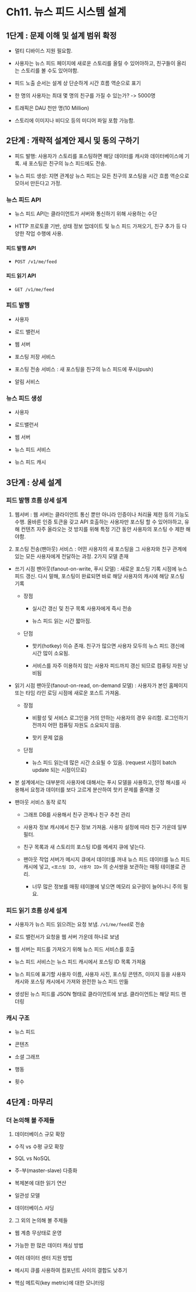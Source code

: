 # Ch11. 뉴스 피드 시스템 설계

## 1단계 : 문제 이해 및 설계 범위 확정

- 멀티 디바이스 지원 필요함.

- 사용자는 뉴스 피드 페이지에 새로운 스토리를 올릴 수 있어야하고, 친구들이 올리는 스토리를 볼 수도 있어야함.

- 피드 노출 순서는 설계 상 단순하게 시간 흐름 역순으로 표기

- 한 명의 사용자는 최대 몇 명의 친구를 가질 수 있는가? -> 5000명

- 트래픽은 DAU 천만 명(10 Million)

- 스토리에 이미지나 비디오 등의 미디어 파일 포함 가능함.

## 2단계 : 개략적 설계안 제시 및 동의 구하기

- 피드 발행: 사용자가 스토리를 포스팅하면 해당 데이터를 캐시와 데이터베이스에 기록. 새 포스팅은 친구의 뉴스 피드에도 전송.

- 뉴스 피드 생성: 지면 관계상 뉴스 피드는 모든 친구의 포스팅을 시간 흐름 역순으로 모아서 만든다고 가정.

### 뉴스 피드 API

- 뉴스 피드 API는 클라이언트가 서버와 통신하기 위해 사용하는 수단

- HTTP 프로토콜 기반, 상태 정보 업데이트 및 뉴스 피드 가져오기, 친구 추가 등 다양한 작업 수행에 사용.

#### 피드 발행 API

- `POST /v1/me/feed`

#### 피드 읽기 API

- `GET /v1/me/feed`

### 피드 발행

- 사용자

- 로드 밸런서

- 웹 서버

- 포스팅 저장 서비스

- 포스팅 전송 서비스 : 새 포스팅을 친구의 뉴스 피드에 푸시(push)

- 알림 서비스

### 뉴스 피드 생성

- 사용자

- 로드밸런서

- 웹 서버

- 뉴스 피드 서비스

- 뉴스 피드 캐시

## 3단계 : 상셰 설계

### 피드 발행 흐름 상세 설계

1. 웹서버 : 웹 서버는 클라이언트 통신 뿐만 아니라 인증이나 처리율 제한 등의 기능도 수행. 올바른 인증 토큰을 갖고 API 호출하는 사용자만 포스팅 할 수 있어야하고, 유해 컨텐츠 자주 올라오는 것 방지를 위해 특정 기간 동안 사용자의 포스팅 수 제한 해야함.

2. 포스팅 전송(팬아웃) 서비스 : 어떤 사용자의 새 포스팅을 그 사용자와 친구 관계에 있는 모든 사용자에게 전달하는 과정. 2가지 모델 존재

- 쓰기 시점 팬아웃(fanout-on-write, 푸시 모델) : 새로운 포스팅 기록 시점에 뉴스 피드 갱신. 다시 말해, 포스팅이 완료되면 바로 해당 사용자의 캐시에 해당 포스팅 기록

  - 장점

    - 실시간 갱신 및 친구 목록 사용자에게 즉시 전송

    - 뉴스 피드 읽는 시간 짧아짐.

  - 단점

    - 핫키(hotkey) 이슈 존재. 친구가 많으면 사용자 모두의 뉴스 피드 갱신에 시간 많이 소요됨.

    - 서비스를 자주 이용하지 않는 사용자 피드까지 갱신 되므로 컴퓨팅 자원 낭비됨

- 읽기 시점 팬아웃(fanout-on-read, on-demand 모델) : 사용자가 본인 홈페이지 또는 타임 라인 로딩 시점에 새로운 포스트 가져옴.

  - 장점

    - 비활성 및 서비스 로그인을 거의 안하는 사용자의 경우 유리함. 로그인하기 전까지 어떤 컴퓨팅 자원도 소요되지 않음.

    - 핫키 문제 없음

  - 단점

    - 뉴스 피드 읽는데 많은 시간 소요될 수 있음. (request 시점이 batch update 되는 시점이므로)

- 본 설계에서는 대부분의 사용자에 대해서는 푸시 모델을 사용하고, 안정 해시를 사용해서 요청과 데이터를 보다 고르게 분산하여 핫키 문제를 줄여볼 것

- 팬아웃 서비스 동작 로직

  - 그래프 DB를 사용해서 친구 관계나 친구 추천 관리

  - 사용자 정보 캐시에서 친구 정보 가져옴. 사용자 설정에 따라 친구 가운데 일부 필터.

  - 친구 목록과 새 스토리의 포스팅 ID를 메세지 큐에 넣는다.

  - 팬아웃 작업 서버가 메시지 큐에서 데이터를 꺼내 뉴스 피드 데이터를 뉴스 피드 캐시에 넣고, `<포스팅 ID, 사용자 ID>` 의 순서쌍을 보관하는 매핑 테이블로 관리.

    - 너무 많은 정보를 매핑 테이블에 넣으면 메모리 요구량이 늘어나니 주의 필요.

### 피드 읽기 흐름 상세 설계

- 사용자가 뉴스 피드 읽으려는 요청 보냄. `/v1/me/feed`로 전송

- 로드 밸런서가 요청을 웹 서버 가운데 하나로 보냄

- 웹 서버는 피드를 가져오기 위해 뉴스 피드 서비스를 호출

- 뉴스 피드 서비스는 뉴스 피드 캐시에서 포스팅 ID 목록 가져옴

- 뉴스 피드에 표기할 사용자 이름, 사용자 사진, 포스팅 콘텐츠, 이미지 등을 사용자 캐시와 포스팅 캐시에서 가져와 완전한 뉴스 피드 만듦

- 생성된 뉴스 피드를 JSON 형태로 클라이언트에 보냄. 클라이언트는 해당 피드 렌더링

### 캐시 구조

- 뉴스 피드

- 콘텐츠

- 소셜 그래프

- 행동

- 횟수

## 4단계 : 마무리

### 더 논의해 볼 주제들

1. 데이터베이스 규모 확장

- 수직 vs 수평 규모 확장

- SQL vs NoSQL

- 주-부(master-slave) 다중화

- 복제본에 대한 읽기 연산

- 일관성 모델

- 데이터베이스 샤딩

2. 그 외의 논의해 볼 주제들

- 웹 계층 무상태로 운영

- 가능한 한 많은 데이터 캐싱 방법

- 여러 데이터 센터 지원 방법

- 메시지 큐를 사용하여 컴포넌트 사이의 결합도 낮추기

- 핵심 메트릭(key metric)에 대한 모니터링
